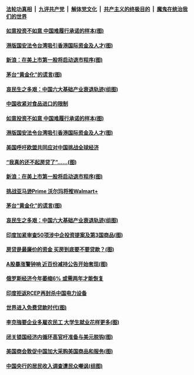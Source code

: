 ####  [法轮功真相](../../../../basic/blob/master/README.md?t=07090402) &nbsp;|&nbsp; [九评共产党](../../../../9ping.md/blob/master/README.md?t=07090402) &nbsp;|&nbsp; [解体党文化](../../../../jtdwh.md/blob/master/README.md?t=07090402)  &nbsp;|&nbsp; [共产主义的终极目的](../../../../gczydzjmd.md/blob/master/README.md?t=07090402) &nbsp;|&nbsp; [魔鬼在统治我们的世界](../../../../mgztzwmdsj.md/blob/master/README.md?t=07090402) 

#### [如意投资不如意 中国难履行承诺的样本(图)](../pages/p5/939080.md?t=07090402) 

#### [港版国安法令台湾吸引香港国际资金及人才(图)](../pages/p5/939076.md?t=07090402) 

#### [新浪：在美上市第一股将启动退市程序(图)](../pages/p5/939023.md?t=07090402) 

#### [茅台“黄金化”的谎言(图)](../pages/p5/939017.md?t=07090402) 

#### [哀民生之多艰：中国六大基础产业衰退轨迹(组图)](../pages/p5/939007.md?t=07090402) 


#### [中国收紧对食品进口的限制](../pages/p5/939082.md?t=07090402) 

#### [如意投资不如意 中国难履行承诺的样本(图)](../pages/p5/939080.md?t=07090402) 

#### [港版国安法令台湾吸引香港国际资金及人才(图)](../pages/p5/939076.md?t=07090402) 

#### [美国呼吁欧盟共同应对中国挑战全球经济](../pages/p5/939074.md?t=07090402) 

#### [“我真的还不起房贷了”……(图)](../pages/p5/939012.md?t=07090402) 

#### [新浪：在美上市第一股将启动退市程序(图)](../pages/p5/939023.md?t=07090402) 

#### [挑战亚马逊Prime 沃尔玛将推Walmart+](../pages/p5/939020.md?t=07090402) 

#### [茅台“黄金化”的谎言(图)](../pages/p5/939017.md?t=07090402) 

#### [哀民生之多艰：中国六大基础产业衰退轨迹(组图)](../pages/p5/939007.md?t=07090402) 


#### [印度加紧审查50项涉中企投资提案及第3国商品(图)](../pages/p5/938987.md?t=07090402) 

#### [房贷是最廉价的资金 买房到底要不要贷款？(图)](../pages/p5/938982.md?t=07090402) 

#### [A股暴涨警钟响 近百份减持公告开始套现(图)](../pages/p5/938981.md?t=07090402) 

#### [俄罗斯经济今年萎缩6% 或需两年才能恢复](../pages/p5/938968.md?t=07090402) 

#### [印度拒返RCEP再封杀中国电力设备](../pages/p5/938910.md?t=07090402) 

#### [世界进入免费贷款时代(图)](../pages/p5/938900.md?t=07090402) 

#### [李克強要企业多雇农民工 大学生就业花样更多(图)](../pages/p5/938870.md?t=07090402) 

#### [闭关锁国经济内循环高官吁准备与美元脱钩(图)](../pages/p5/938898.md?t=07090402) 

#### [美国商会敦促中国加大采购美国商品和服务(图)](../pages/p5/938895.md?t=07090402) 

#### [中国央行的居民收入调查遭民众嘲讽(组图)](../pages/p5/938858.md?t=07090402) 

